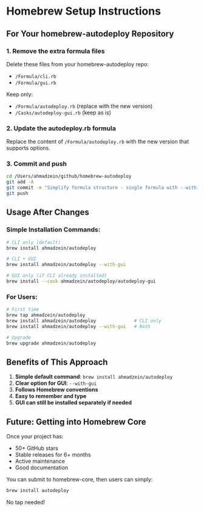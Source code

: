# Homebrew Setup Instructions

## For Your homebrew-autodeploy Repository

### 1. Remove the extra formula files
Delete these files from your homebrew-autodeploy repo:
- `/Formula/cli.rb`
- `/Formula/gui.rb`

Keep only:
- `/Formula/autodeploy.rb` (replace with the new version)
- `/Casks/autodeploy-gui.rb` (keep as is)

### 2. Update the autodeploy.rb formula
Replace the content of `/Formula/autodeploy.rb` with the new version that supports options.

### 3. Commit and push
```bash
cd /Users/ahmadzein/github/homebrew-autodeploy
git add -A
git commit -m "Simplify formula structure - single formula with --with-gui option"
git push
```

## Usage After Changes

### Simple Installation Commands:
```bash
# CLI only (default)
brew install ahmadzein/autodeploy

# CLI + GUI
brew install ahmadzein/autodeploy --with-gui

# GUI only (if CLI already installed)
brew install --cask ahmadzein/autodeploy/autodeploy-gui
```

### For Users:
```bash
# First time
brew tap ahmadzein/autodeploy
brew install ahmadzein/autodeploy              # CLI only
brew install ahmadzein/autodeploy --with-gui   # Both

# Upgrade
brew upgrade ahmadzein/autodeploy
```

## Benefits of This Approach

1. **Simple default command**: `brew install ahmadzein/autodeploy`
2. **Clear option for GUI**: `--with-gui`
3. **Follows Homebrew conventions**
4. **Easy to remember and type**
5. **GUI can still be installed separately if needed**

## Future: Getting into Homebrew Core

Once your project has:
- 50+ GitHub stars
- Stable releases for 6+ months
- Active maintenance
- Good documentation

You can submit to homebrew-core, then users can simply:
```bash
brew install autodeploy
```

No tap needed!